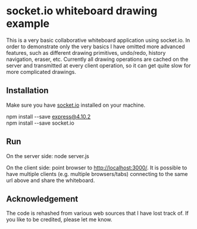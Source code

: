 # socket.io whiteboard drawing example

This is a very basic collaborative whiteboard application using socket.io.
In order to demonstrate only the very basics I have omitted more advanced features, such as different drawing primitives, undo/redo, history navigation, eraser, etc.
Currently all drawing operations are cached on the server and transmitted at every client operation, so it can get quite slow for more complicated drawings.

## Installation ##

Make sure you have [socket.io](http://socket.io/) installed on your machine.

npm install --save express@4.10.2
<br>
npm install --save socket.io

## Run ##

On the server side: node server.js

On the client side: point browser to [http://localhost:3000/](http://localhost:3000/).
It is possible to have multiple clients (e.g. multiple browsers/tabs) connecting to the same url above and share the whiteboard.

## Acknowledgement ##

The code is rehashed from various web sources that I have lost track of.
If you like to be credited, please let me know.

